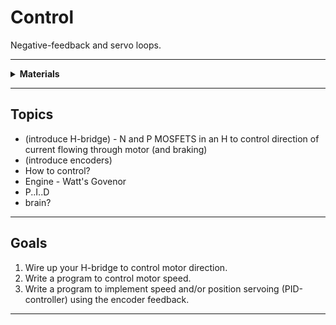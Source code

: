# Control

Negative-feedback and servo loops.

----

<details><summary><b>Materials</b></summary><p>

Contents|Level|Description| # |Data|Link|
:-------|:---:|:----------|:-:|:--:|:--:|
H-bridge|10|H-bridge motor driver (SN754410NE)|2|[-D-](_data/datasheets/sn754410.pdf)|[-L-](https://uk.farnell.com/texas-instruments/sn754410ne/ic-peripheral-driver-half-h-1a/dp/3118977)

</p></details>

----

## Topics

- (introduce H-bridge) - N and P MOSFETS in an H to control direction of current flowing through motor (and braking)
- (introduce encoders)
- How to control?
- Engine - Watt's Govenor
- P..I..D
- brain?

----

## Goals

1. Wire up your H-bridge to control motor direction.
2. Write a program to control motor speed.
3. Write a program to implement speed and/or position servoing (PID-controller) using the encoder feedback.

----
